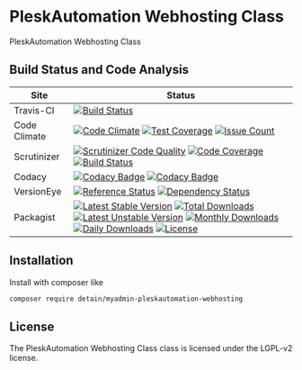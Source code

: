 # PleskAutomation Webhosting Class

PleskAutomation Webhosting Class

## Build Status and Code Analysis

Site          | Status
--------------|---------------------------
Travis-CI     | [![Build Status](https://travis-ci.org/detain/myadmin-pleskautomation-webhosting.svg?branch=master)](https://travis-ci.org/detain/myadmin-pleskautomation-webhosting)
Code Climate  | [![Code Climate](https://codeclimate.com/github/detain/myadmin-pleskautomation-webhosting/badges/gpa.svg)](https://codeclimate.com/github/detain/myadmin-pleskautomation-webhosting) [![Test Coverage](https://codeclimate.com/github/detain/myadmin-pleskautomation-webhosting/badges/coverage.svg)](https://codeclimate.com/github/detain/myadmin-pleskautomation-webhosting/coverage) [![Issue Count](https://codeclimate.com/github/detain/myadmin-pleskautomation-webhosting/badges/issue_count.svg)](https://codeclimate.com/github/detain/myadmin-pleskautomation-webhosting)
Scrutinizer   | [![Scrutinizer Code Quality](https://scrutinizer-ci.com/g/detain/myadmin-pleskautomation-webhosting/badges/quality-score.png?b=master)](https://scrutinizer-ci.com/g/detain/myadmin-pleskautomation-webhosting/?branch=master) [![Code Coverage](https://scrutinizer-ci.com/g/detain/myadmin-pleskautomation-webhosting/badges/coverage.png?b=master)](https://scrutinizer-ci.com/g/detain/myadmin-pleskautomation-webhosting/?branch=master) [![Build Status](https://scrutinizer-ci.com/g/detain/myadmin-pleskautomation-webhosting/badges/build.png?b=master)](https://scrutinizer-ci.com/g/detain/myadmin-pleskautomation-webhosting/build-status/master)
Codacy        | [![Codacy Badge](https://api.codacy.com/project/badge/Grade/226251fc068f4fd5b4b4ef9a40011d06)](https://www.codacy.com/app/detain/myadmin-pleskautomation-webhosting) [![Codacy Badge](https://api.codacy.com/project/badge/Coverage/25fa74eb74c947bf969602fcfe87e349)](https://www.codacy.com/app/detain/myadmin-pleskautomation-webhosting?utm_source=github.com&utm_medium=referral&utm_content=detain/myadmin-pleskautomation-webhosting&utm_campaign=Badge_Coverage)
VersionEye    | [![Reference Status](https://www.versioneye.com/php/detain:myadmin-pleskautomation-webhosting/reference_badge.svg?style=flat)](https://www.versioneye.com/php/detain:myadmin-pleskautomation-webhosting/references) [![Dependency Status](https://www.versioneye.com/user/projects/592f7318bafc5500414dfd2a/badge.svg?style=flat-square)](https://www.versioneye.com/user/projects/592f7318bafc5500414dfd2a)
Packagist     | [![Latest Stable Version](https://poser.pugx.org/detain/myadmin-pleskautomation-webhosting/version)](https://packagist.org/packages/detain/myadmin-pleskautomation-webhosting) [![Total Downloads](https://poser.pugx.org/detain/myadmin-pleskautomation-webhosting/downloads)](https://packagist.org/packages/detain/myadmin-pleskautomation-webhosting) [![Latest Unstable Version](https://poser.pugx.org/detain/myadmin-pleskautomation-webhosting/v/unstable)](//packagist.org/packages/detain/myadmin-pleskautomation-webhosting) [![Monthly Downloads](https://poser.pugx.org/detain/myadmin-pleskautomation-webhosting/d/monthly)](https://packagist.org/packages/detain/myadmin-pleskautomation-webhosting) [![Daily Downloads](https://poser.pugx.org/detain/myadmin-pleskautomation-webhosting/d/daily)](https://packagist.org/packages/detain/myadmin-pleskautomation-webhosting) [![License](https://poser.pugx.org/detain/myadmin-pleskautomation-webhosting/license)](https://packagist.org/packages/detain/myadmin-pleskautomation-webhosting)


## Installation

Install with composer like

```sh
composer require detain/myadmin-pleskautomation-webhosting
```

## License

The PleskAutomation Webhosting Class class is licensed under the LGPL-v2 license.

